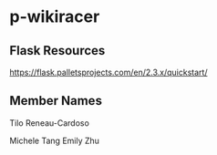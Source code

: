 # p-wikiracer

## Flask Resources
https://flask.palletsprojects.com/en/2.3.x/quickstart/

## Member Names
Tilo Reneau-Cardoso

Michele Tang
Emily Zhu
